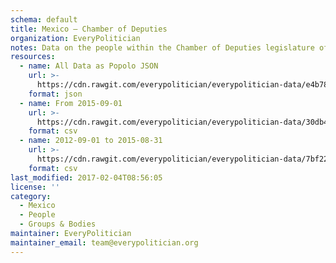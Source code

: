 ```yaml
---
schema: default
title: Mexico — Chamber of Deputies
organization: EveryPolitician
notes: Data on the people within the Chamber of Deputies legislature of Mexico.
resources:
  - name: All Data as Popolo JSON
    url: >-
      https://cdn.rawgit.com/everypolitician/everypolitician-data/e4b786997dca7711af5310ccbc5a2586194e10db/data/Mexico/Deputies/ep-popolo-v1.0.json
    format: json
  - name: From 2015-09-01
    url: >-
      https://cdn.rawgit.com/everypolitician/everypolitician-data/30db4d9e2795ce92fa6139805b591101fabfdf00/data/Mexico/Deputies/term-63.csv
    format: csv
  - name: 2012-09-01 to 2015-08-31
    url: >-
      https://cdn.rawgit.com/everypolitician/everypolitician-data/7bf22d791c9717a01083e5b4e7c48ea8a656e7a7/data/Mexico/Deputies/term-62.csv
    format: csv
last_modified: 2017-02-04T08:56:05
license: ''
category:
  - Mexico
  - People
  - Groups & Bodies
maintainer: EveryPolitician
maintainer_email: team@everypolitician.org
---
```

